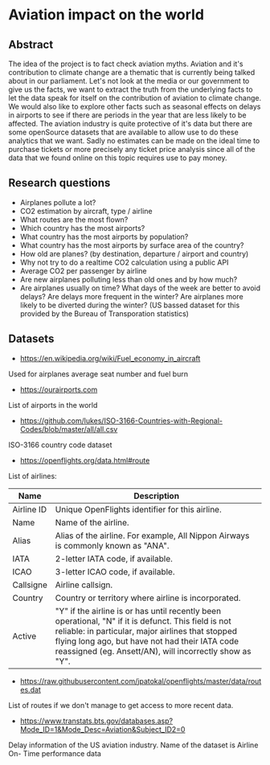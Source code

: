 # Aviation impact on the world

## Abstract
The idea of the project is to fact check aviation myths. Aviation and it's contribution to climate change are a thematic that is currently being talked about in our parliament. Let's not look at the media or our government to give us the facts, we want to extract the truth from the underlying facts to let the data speak for itself on the contribution of aviation to climate change. We would also like to explore other facts such as seasonal effects on delays in airports to see if there are periods in the year that are less likely to be affected. The aviation industry is quite protective of it's data but there are some openSource datasets that are available to allow use to do these analytics that we want. Sadly no estimates can be made on the ideal time to purchase tickets or more precisely any ticket price analysis since all of the data that we found online on this topic requires use to pay money.


## Research questions


* Airplanes pollute a lot?
* CO2 estimation by aircraft,  type / airline
* What routes are the most flown?
* Which country has the most airports?
* What country has the most airports by population?
* What country has the most airports by surface area of the country?
* How old are planes? (by destination, departure / airport and country)
* Why not try to do a realtime CO2 calculation using a public API
* Average CO2 per passenger by airline
* Are new airplanes polluting less than old ones and by how much?
* Are airplanes usually on time? What days of the week are better to avoid delays? Are delays more frequent in the winter? Are airplanes more likely to be diverted during the winter? (US bassed dataset for this provided by the Bureau of Transporation statistics)

## Datasets

* https://en.wikipedia.org/wiki/Fuel_economy_in_aircraft

Used for airplanes average seat number and fuel burn

* https://ourairports.com

List of airports in the world


* https://github.com/lukes/ISO-3166-Countries-with-Regional-Codes/blob/master/all/all.csv

ISO-3166 country code dataset

* https://openflights.org/data.html#route

List of airlines:


| Name       | Description                                                                                                                                                                                                                                                            |
|------------|------------------------------------------------------------------------------------------------------------------------------------------------------------------------------------------------------------------------------------------------------------------------|
| Airline ID | Unique OpenFlights identifier for this airline.                                                                                                                                                                                                                        |
| Name       | Name of the airline.                                                                                                                                                                                                                                                   |
| Alias      | Alias of the airline. For example, All Nippon Airways is commonly known as "ANA".                                                                                                                                                                                      |
| IATA       | 2-letter IATA code, if available.                                                                                                                                                                                                                                      |
| ICAO       | 3-letter ICAO code, if available.                                                                                                                                                                                                                                      |
| Callsigne  | Airline callsign.                                                                                                                                                                                                                                                      |
| Country    | Country or territory where airline is incorporated.                                                                                                                                                                                                                    |
| Active     | "Y" if the airline is or has until recently been operational, "N" if it is defunct. This field is not reliable: in particular, major airlines that stopped flying long ago, but have not had their IATA code reassigned (eg. Ansett/AN), will incorrectly show as "Y". |


* https://raw.githubusercontent.com/jpatokal/openflights/master/data/routes.dat

List of routes if we don't manage to get access to more recent data.

* https://www.transtats.bts.gov/databases.asp?Mode_ID=1&Mode_Desc=Aviation&Subject_ID2=0

Delay information of the US aviation industry. Name of the dataset is Airline On- Time performance data
